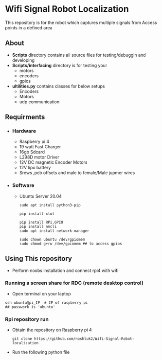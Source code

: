 # Wifi Signal Robot Localization
This repository is for the robot which captures multiple signals from Access points in a defined area
## About
- **Scripts** directory contains all source files for testing/debuggin and developing
- **Scripts/interfacing** directory is for testing your
  - motors
  - encoders
  - gpios
- **ultilities.py** contains classes for below setups
  - Encoders
  - Motors
  - udp communication

## Requirments
- ### Hardware
  - Raspberry pi 4
  - 19 watt Fast Charger
  - 16gb Sdcard
  - L298D motor Driver
  - 12V DC magnetic Encoder Motors
  - 12V lipo battery
  - Srews ,pcb offsets and male to female/Male jupmer wires
- ### Software
  - Ubuntu Server 20.04
    ```
    sudo apt install python3-pip
    ```
    ```
    pip install xlwt
    ```
    ```
    pip install RPi.GPIO
    pip install nmcli
    sudo apt install network-manager
    ```
    ```
    sudo chown ubuntu /dev/gpiomem
    sudo chmod g+rw /dev/gpiomem ## to access gpios
    ```

## Using This repository
- Perform noobs installation and connect rpi4 with wifi
### Running a screen share for RDC (remote desktop control)
  - Open terminal on your laptop

  ```
  ssh ubuntu@pi_IP  # IP of raspberry pi
  ## passwork is 'ubuntu'
  ```



 ### Rpi repository run
  - Obtain the repository on Raspberry pi 4

    ```
    git clone https://github.com/noshluk2/Wifi-Signal-Robot-localization
    ```
  - Run the following python file




